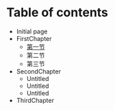 # Table of contents

* Initial page
* FirstChapter
  * [第一节](firstchapter/untitled.md)
  * 第二节
  * 第三节
* SecondChapter
  * Untitled
  * Untitled
  * Untitled
* ThirdChapter

